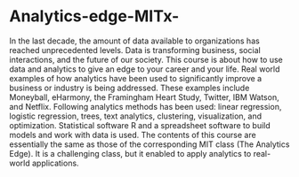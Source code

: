 # Analytics-edge-MITx-
In the last decade, the amount of data available to organizations has reached unprecedented levels. 
Data is transforming business, social interactions, and the future of our society. 
This course is about how to use data and analytics to give an edge to your career and your life. 
Real world examples of how analytics have been used to significantly improve a business or industry is being addressed. 
These examples include Moneyball, eHarmony, the Framingham Heart Study, Twitter, IBM Watson, and Netflix. 
Following analytics methods has been used: linear regression, logistic regression, trees, text analytics, clustering, visualization, and optimization. 
Statistical software R and a spreadsheet software to build models and work with data is used. 
The contents of this course are essentially the same as those of the corresponding MIT class (The Analytics Edge). 
It is a challenging class, but it enabled to apply analytics to real-world applications. 
